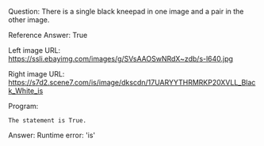 Question: There is a single black kneepad in one image and a pair in the other image.

Reference Answer: True

Left image URL: https://ssli.ebayimg.com/images/g/SVsAAOSwNRdX~zdb/s-l640.jpg

Right image URL: https://s7d2.scene7.com/is/image/dkscdn/17UARYYTHRMRKP20XVLL_Black_White_is

Program:

```
The statement is True.
```
Answer: Runtime error: 'is'

